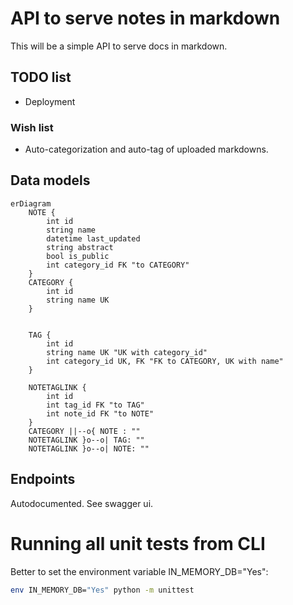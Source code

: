 # API to serve notes in markdown

This will be a simple API to serve docs in markdown. 

## TODO list

- Deployment



### Wish list 

- Auto-categorization and auto-tag of uploaded markdowns.

## Data models

```mermaid
erDiagram
    NOTE {
        int id
        string name
        datetime last_updated
        string abstract
        bool is_public
        int category_id FK "to CATEGORY"
    }
    CATEGORY {
        int id
        string name UK
    }

    
    TAG {
        int id
        string name UK "UK with category_id"
        int category_id UK, FK "FK to CATEGORY, UK with name"
    }
    
    NOTETAGLINK {
        int id
        int tag_id FK "to TAG"
        int note_id FK "to NOTE"
    }
    CATEGORY ||--o{ NOTE : ""
    NOTETAGLINK }o--o| TAG: ""
    NOTETAGLINK }o--o| NOTE: ""
```

## Endpoints

Autodocumented. See swagger ui.

# Running all unit tests from CLI
Better to set the environment variable IN_MEMORY_DB="Yes":
```sh
env IN_MEMORY_DB="Yes" python -m unittest
```